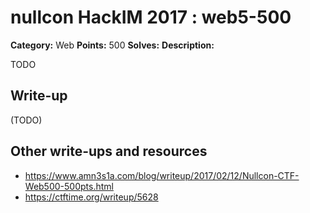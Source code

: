 # nullcon HackIM 2017 : web5-500

**Category:** Web
**Points:** 500
**Solves:**
**Description:**

TODO

## Write-up

(TODO)

## Other write-ups and resources

* https://www.amn3s1a.com/blog/writeup/2017/02/12/Nullcon-CTF-Web500-500pts.html
* https://ctftime.org/writeup/5628
